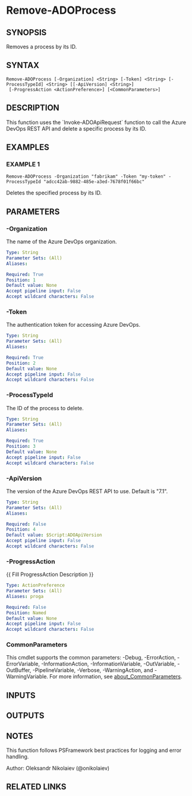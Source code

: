 ﻿---
external help file: ado.core-help.xml
Module Name: ado.core
online version: https://learn.microsoft.com/azure/devops
schema: 2.0.0
---

# Remove-ADOProcess

## SYNOPSIS
Removes a process by its ID.

## SYNTAX

```
Remove-ADOProcess [-Organization] <String> [-Token] <String> [-ProcessTypeId] <String> [[-ApiVersion] <String>]
 [-ProgressAction <ActionPreference>] [<CommonParameters>]
```

## DESCRIPTION
This function uses the \`Invoke-ADOApiRequest\` function to call the Azure DevOps REST API and delete a specific process by its ID.

## EXAMPLES

### EXAMPLE 1
```
Remove-ADOProcess -Organization "fabrikam" -Token "my-token" -ProcessTypeId "adcc42ab-9882-485e-a3ed-7678f01f66bc"
```

Deletes the specified process by its ID.

## PARAMETERS

### -Organization
The name of the Azure DevOps organization.

```yaml
Type: String
Parameter Sets: (All)
Aliases:

Required: True
Position: 1
Default value: None
Accept pipeline input: False
Accept wildcard characters: False
```

### -Token
The authentication token for accessing Azure DevOps.

```yaml
Type: String
Parameter Sets: (All)
Aliases:

Required: True
Position: 2
Default value: None
Accept pipeline input: False
Accept wildcard characters: False
```

### -ProcessTypeId
The ID of the process to delete.

```yaml
Type: String
Parameter Sets: (All)
Aliases:

Required: True
Position: 3
Default value: None
Accept pipeline input: False
Accept wildcard characters: False
```

### -ApiVersion
The version of the Azure DevOps REST API to use.
Default is "7.1".

```yaml
Type: String
Parameter Sets: (All)
Aliases:

Required: False
Position: 4
Default value: $Script:ADOApiVersion
Accept pipeline input: False
Accept wildcard characters: False
```

### -ProgressAction
{{ Fill ProgressAction Description }}

```yaml
Type: ActionPreference
Parameter Sets: (All)
Aliases: proga

Required: False
Position: Named
Default value: None
Accept pipeline input: False
Accept wildcard characters: False
```

### CommonParameters
This cmdlet supports the common parameters: -Debug, -ErrorAction, -ErrorVariable, -InformationAction, -InformationVariable, -OutVariable, -OutBuffer, -PipelineVariable, -Verbose, -WarningAction, and -WarningVariable. For more information, see [about_CommonParameters](http://go.microsoft.com/fwlink/?LinkID=113216).

## INPUTS

## OUTPUTS

## NOTES
This function follows PSFramework best practices for logging and error handling.

Author: Oleksandr Nikolaiev (@onikolaiev)

## RELATED LINKS

